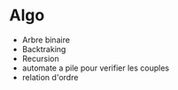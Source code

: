 # Algo

- Arbre binaire
- Backtraking
- Recursion
- automate a pile pour verifier les couples
- relation d'ordre
